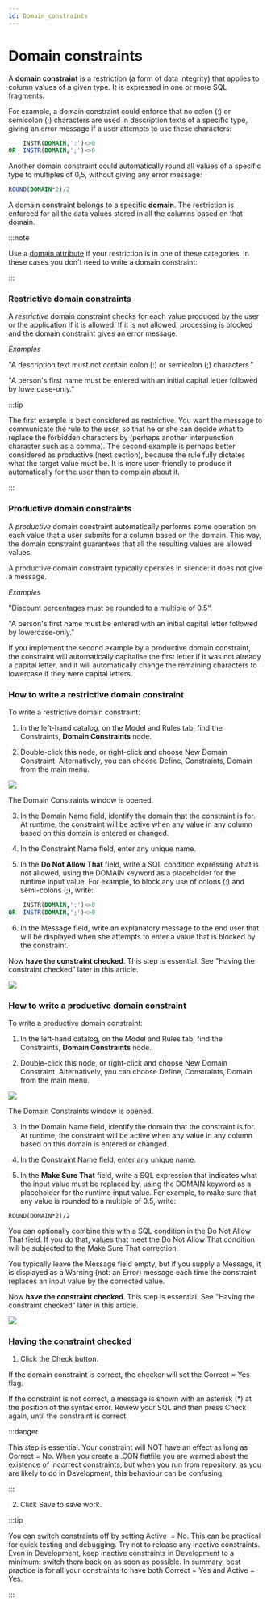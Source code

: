 ```yaml
---
id: Domain_constraints
---
```


# Domain constraints

A **domain constraint** is a restriction (a form of data integrity) that applies to column values of a given type. It is expressed in one or more SQL fragments.

For example, a domain constraint could enforce that no colon (:) or semicolon (;) characters are used in description texts of a specific type, giving an error message if a user attempts to use these characters:

```sql
    INSTR(DOMAIN,':')<>0
OR  INSTR(DOMAIN,';')<>0
```

Another domain constraint could automatically round all values of a specific type to multiples of 0,5, without giving any error message:

```sql
ROUND(DOMAIN*2)/2
```

A domain constraint belongs to a specific **domain**. The restriction is enforced for all the data values stored in all the columns based on that domain.


:::note

Use a [domain attribute](/Modeller_and_Rules_Engine/Domains) if your restriction is in one of these categories. In these cases you don't need to write a domain constraint:

:::

### Restrictive domain constraints

A *restrictive* domain constraint checks for each value produced by the user or the application if it is allowed. If it is not allowed, processing is blocked and the domain constraint gives an error message.

*Examples*

"A description text must not contain colon (:) or semicolon (;) characters.”

"A person's first name must be entered with an initial capital letter followed by lowercase-only."


:::tip

The first example is best considered as restrictive. You want the message to communicate the rule to the user, so that he or she can decide what to replace the forbidden characters by (perhaps another interpunction character such as a comma).
The second example is perhaps better considered as productive (next section), because the rule fully dictates what the target value must be. It is more user-friendly to produce it automatically for the user than to complain about it.

:::

### Productive domain constraints

A *productive* domain constraint automatically performs some operation on each value that a user submits for a column based on the domain. This way, the domain constraint guarantees that all the resulting values are allowed values.

A productive domain constraint typically operates in silence: it does not give a message.

*Examples*

"Discount percentages must be rounded to a multiple of 0.5”.

"A person's first name must be entered with an initial capital letter followed by lowercase-only."

If you implement the second example by a productive domain constraint, the constraint will automatically capitalise the first letter if it was not already a capital letter, and it will automatically change the remaining characters to lowercase if they were capital letters.

### How to write a restrictive domain constraint

To write a restrictive domain constraint:

1. In the left-hand catalog, on the Model and Rules tab, find the Constraints, **Domain Constraints** node.

2. Double-click this node, or right-click and choose New Domain Constraint. Alternatively, you can choose Define, Constraints, Domain from the main menu.

![](./assets/adfd1d89-870d-465c-becb-1d414490bc35.png)

The Domain Constraints window is opened.

3. In the Domain Name field, identify the domain that the constraint is for. At runtime, the constraint will be active when any value in any column based on this domain is entered or changed.

4. In the Constraint Name field, enter any unique name.

5. In the **Do Not Allow That** field, write a SQL condition expressing what is not allowed, using the DOMAIN keyword as a placeholder for the runtime input value. For example, to block any use of colons (:) and semi-colons (;), write:

```sql
    INSTR(DOMAIN,':')<>0
OR  INSTR(DOMAIN,';')<>0
```

6. In the Message field, write an explanatory message to the end user that will be displayed when she attempts to enter a value that is blocked by the constraint.

Now **have the constraint checked**. This step is essential. See "Having the constraint checked” later in this article.

![](./assets/67fe35fa-5036-445b-a7e6-cc9bd230d30a.png)

### How to write a productive domain constraint

To write a productive domain constraint:

1. In the left-hand catalog, on the Model and Rules tab, find the Constraints, **Domain Constraints** node.

2. Double-click this node, or right-click and choose New Domain Constraint. Alternatively, you can choose Define, Constraints, Domain from the main menu.

![](./assets/adfd1d89-870d-465c-becb-1d414490bc35.png)

The Domain Constraints window is opened.

3. In the Domain Name field, identify the domain that the constraint is for. At runtime, the constraint will be active when any value in any column based on this domain is entered or changed.

4. In the Constraint Name field, enter any unique name.

5. In the **Make Sure That** field, write a SQL expression that indicates what the input value must be replaced by, using the DOMAIN keyword as a placeholder for the runtime input value. For example, to make sure that any value is rounded to a multiple of 0.5, write:

```
ROUND(DOMAIN*2)/2
```

You can optionally combine this with a SQL condition in the Do Not Allow That field. If you do that, values that meet the Do Not Allow That condition will be subjected to the Make Sure That correction.

You typically leave the Message field empty, but if you supply a Message, it is displayed as a Warning (not: an Error) message each time the constraint replaces an input value by the corrected value.

Now **have the constraint checked**. This step is essential. See "Having the constraint checked” later in this article.

![](./assets/06bc9124-2caf-4975-88d7-cd000cd4dab2.png)

### Having the constraint checked

1. Click the Check button.

If the domain constraint is correct, the checker will set the Correct = Yes flag.

If the constraint is not correct, a message is shown with an asterisk (*) at the position of the syntax error. Review your SQL and then press Check again, until the constraint is correct.


:::danger

This step is essential. Your constraint will NOT have an effect as long as Correct = No. When you create a .CON flatfile you are warned about the existence of incorrect constraints, but when you run from repository, as you are likely to do in Development, this behaviour can be confusing.

:::

2. Click Save to save work.


:::tip

You can switch constraints off by setting Active  = No. This can be practical for quick testing and debugging. Try not to release any inactive constraints. Even in Development, keep inactive constraints in Development to a minimum: switch them back on as soon as possible.
In summary, best practice is for all your constraints to have both Correct = Yes and Active = Yes.

:::
